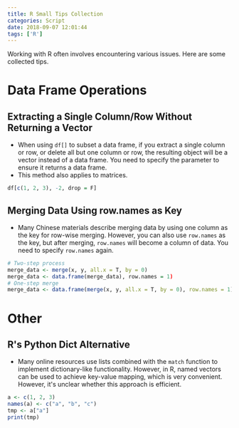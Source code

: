 ```yaml
---
title: R Small Tips Collection
categories: Script
date: 2018-09-07 12:01:44
tags: ['R']
---
```


Working with R often involves encountering various issues. Here are some collected tips.
<!-- more -->

# Data Frame Operations

## Extracting a Single Column/Row Without Returning a Vector

- When using `df[]` to subset a data frame, if you extract a single column or row, or delete all but one column or row, the resulting object will be a vector instead of a data frame. You need to specify the parameter to ensure it returns a data frame.
- This method also applies to matrices.

```r
df[c(1, 2, 3), -2, drop = F]
```

## Merging Data Using row.names as Key

- Many Chinese materials describe merging data by using one column as the key for row-wise merging. However, you can also use `row.names` as the key, but after merging, `row.names` will become a column of data. You need to specify `row.names` again.

```r
# Two-step process
merge_data <- merge(x, y, all.x = T, by = 0)
merge_data <- data.frame(merge_data), row.names = 1)
# One-step merge
merge_data <- data.frame(merge(x, y, all.x = T, by = 0), row.names = 1)
```

# Other

## R's Python Dict Alternative

- Many online resources use lists combined with the `match` function to implement dictionary-like functionality. However, in R, named vectors can be used to achieve key-value mapping, which is very convenient. However, it's unclear whether this approach is efficient.

```r
a <- c(1, 2, 3)
names(a) <- c("a", "b", "c")
tmp <- a["a"]
print(tmp)
```
```